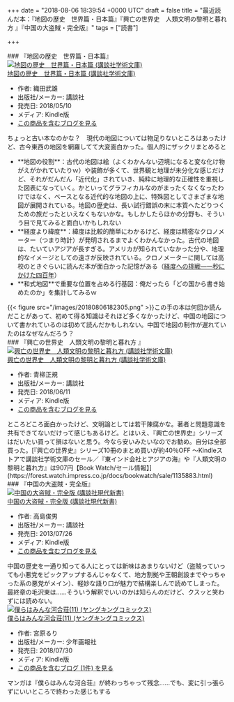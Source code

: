 
+++
date = "2018-08-06 18:39:54 +0000 UTC"
draft = false
title = "最近読んだ本：『地図の歴史　世界篇・日本篇』『興亡の世界史　人類文明の黎明と暮れ方 』『中国の大盗賊・完全版』"
tags = ["読書"]

+++
<div class="section">
    ### 『地図の歴史　世界篇・日本篇』
    <div class="hatena-asin-detail"><a href="http://www.amazon.co.jp/exec/obidos/ASIN/B07CPVXWV6/bestylesnet-22/"><img src="https://images-fe.ssl-images-amazon.com/images/I/61C3R86Bv6L._SL160_.jpg" class="hatena-asin-detail-image" alt="地図の歴史　世界篇・日本篇 (講談社学術文庫)" title="地図の歴史　世界篇・日本篇 (講談社学術文庫)"/></a><div class="hatena-asin-detail-info"><a href="http://www.amazon.co.jp/exec/obidos/ASIN/B07CPVXWV6/bestylesnet-22/">地図の歴史　世界篇・日本篇 (講談社学術文庫)</a><ul><li><span class="hatena-asin-detail-label">作者:</span> 織田武雄</li><li><span class="hatena-asin-detail-label">出版社/メーカー:</span> 講談社</li><li><span class="hatena-asin-detail-label">発売日:</span> 2018/05/10</li><li><span class="hatena-asin-detail-label">メディア:</span> Kindle版</li><li><a href="http://d.hatena.ne.jp/asin/B07CPVXWV6/bestylesnet-22" target="_blank">この商品を含むブログを見る</a></li></ul></div><div class="hatena-asin-detail-foot"></div></div>ちょっと古い本なのかな？　現代の地図については物足りないところはあったけど、古今東西の地図を網羅してて大変面白かった。個人的にザックリまとめると

<ul>
<li>**地図の役割**：古代の地図は絵（よくわかんない辺境になると変な化け物がえがかれていたりｗ）や装飾が多くて、世界観と地理が未分化な感じだけど、それがだんだん「近代化」されていき、純粋に地理的な正確性を重視した図表になっていく。かといってグラフィカルなのがまったくなくなったわけではなく、ベースとなる近代的な地図の上に、特殊図としてさまざまな地図が展開されている。地図の歴史は、長い試行錯誤の末に本質へたどりつくための旅だったといえなくもないかな。もしかしたらほかの分野も、そういう目で見てみると面白いかもしれない</li>
<li>**経度より緯度**：緯度は比較的簡単にわかるけど、経度は精密なクロノメーター（つまり時計）が発明されるまでよくわかんなかった。古代の地図は、たいていアジアが長すぎる。アメリカが知られていなかった分や、地理的なイメージとしての遠さが反映されている。クロノメーターに関しては高校のときぐらいに読んだ本が面白かった記憶がある（<a href="http://d.hatena.ne.jp/asin/4881355058/bestylesnet-22">経度への挑戦―一秒にかけた四百年</a>）</li>
<li>**和式地図**で重要な位置を占める行基図：俺だったら「どの国から書き始めたのか」を集計してみるｗ</li>
</ul>{{< figure src="/images/20180806182305.png"  >}}この手の本は何回か読んだことがあって、初めて得る知識はそれほど多くなかったけど、中国の地図について書かれているのは初めて読んだかもしれない。中国で地図の制作が遅れていたのはなぜなんだろう？

</div>
<div class="section">
    ### 『興亡の世界史　人類文明の黎明と暮れ方 』
    <div class="hatena-asin-detail"><a href="http://www.amazon.co.jp/exec/obidos/ASIN/B07DD8BK8P/bestylesnet-22/"><img src="https://images-fe.ssl-images-amazon.com/images/I/51DY7xOqImL._SL160_.jpg" class="hatena-asin-detail-image" alt="興亡の世界史　人類文明の黎明と暮れ方 (講談社学術文庫)" title="興亡の世界史　人類文明の黎明と暮れ方 (講談社学術文庫)"/></a><div class="hatena-asin-detail-info"><a href="http://www.amazon.co.jp/exec/obidos/ASIN/B07DD8BK8P/bestylesnet-22/">興亡の世界史　人類文明の黎明と暮れ方 (講談社学術文庫)</a><ul><li><span class="hatena-asin-detail-label">作者:</span> 青柳正規</li><li><span class="hatena-asin-detail-label">出版社/メーカー:</span> 講談社</li><li><span class="hatena-asin-detail-label">発売日:</span> 2018/06/11</li><li><span class="hatena-asin-detail-label">メディア:</span> Kindle版</li><li><a href="http://d.hatena.ne.jp/asin/B07DD8BK8P/bestylesnet-22" target="_blank">この商品を含むブログを見る</a></li></ul></div><div class="hatena-asin-detail-foot"></div></div>ところどころ面白かったけど、文明論としては若干陳腐かな。著者と問題意識を共有できてないだけって感じもあるけど。とはいえ、『興亡の世界史』シリーズはだいたい買って損はないと思う。今なら安いみたいなのでお勧め。自分は全部買った。[『興亡の世界史』シリーズ10冊のまとめ買いが約40％OFF ～Kindleストアで講談社学術文庫のセール／『東インド会社とアジアの海』や『人類文明の黎明と暮れ方』は907円【Book Watch/セール情報】](https://forest.watch.impress.co.jp/docs/bookwatch/sale/1135883.html)<br/>


</div>
<div class="section">
    ### 『中国の大盗賊・完全版』
    <div class="hatena-asin-detail"><a href="http://www.amazon.co.jp/exec/obidos/ASIN/B00E3N04Z6/bestylesnet-22/"><img src="https://images-fe.ssl-images-amazon.com/images/I/31YHshMOilL._SL160_.jpg" class="hatena-asin-detail-image" alt="中国の大盗賊・完全版 (講談社現代新書)" title="中国の大盗賊・完全版 (講談社現代新書)"/></a><div class="hatena-asin-detail-info"><a href="http://www.amazon.co.jp/exec/obidos/ASIN/B00E3N04Z6/bestylesnet-22/">中国の大盗賊・完全版 (講談社現代新書)</a><ul><li><span class="hatena-asin-detail-label">作者:</span> 高島俊男</li><li><span class="hatena-asin-detail-label">出版社/メーカー:</span> 講談社</li><li><span class="hatena-asin-detail-label">発売日:</span> 2013/07/26</li><li><span class="hatena-asin-detail-label">メディア:</span> Kindle版</li><li><a href="http://d.hatena.ne.jp/asin/B00E3N04Z6/bestylesnet-22" target="_blank">この商品を含むブログを見る</a></li></ul></div><div class="hatena-asin-detail-foot"></div></div>中国の歴史を一通り知ってる人にとっては新味はあまりないけど（盗賊っていっても小悪党をピックアップするんじゃなくて、地方割拠や王朝創設までやっちゃった系の悪党がメイン）、軽妙な語り口が魅力で結構楽しんで読めてしまった。最終章の毛沢東は……そういう解釈でいいのかは知らんのだけど、クスッと笑わずには読めない。<div class="hatena-asin-detail"><a href="http://www.amazon.co.jp/exec/obidos/ASIN/B07FY8S6CS/bestylesnet-22/"><img src="https://images-fe.ssl-images-amazon.com/images/I/51K332zp8FL._SL160_.jpg" class="hatena-asin-detail-image" alt="僕らはみんな河合荘(11) (ヤングキングコミックス)" title="僕らはみんな河合荘(11) (ヤングキングコミックス)"/></a><div class="hatena-asin-detail-info"><a href="http://www.amazon.co.jp/exec/obidos/ASIN/B07FY8S6CS/bestylesnet-22/">僕らはみんな河合荘(11) (ヤングキングコミックス)</a><ul><li><span class="hatena-asin-detail-label">作者:</span> 宮原るり</li><li><span class="hatena-asin-detail-label">出版社/メーカー:</span> 少年画報社</li><li><span class="hatena-asin-detail-label">発売日:</span> 2018/07/30</li><li><span class="hatena-asin-detail-label">メディア:</span> Kindle版</li><li><a href="http://d.hatena.ne.jp/asin/B07FY8S6CS/bestylesnet-22" target="_blank">この商品を含むブログ (1件) を見る</a></li></ul></div><div class="hatena-asin-detail-foot"></div></div>マンガは『僕らはみんな河合荘』が終わっちゃって残念……でも、変に引っ張らずにいいところで終わった感じもする

</div>


